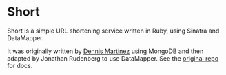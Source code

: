 # Short

Short is a simple URL shortening service written in Ruby, using Sinatra and
DataMapper.

It was originally written by [Dennis Martinez](http://www.dennmart.com/) using
MongoDB and then adapted by Jonathan Rudenberg to use DataMapper. See the
[original repo](http://github.com/dennmart/mongoshort) for docs.
